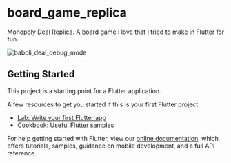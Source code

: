 # board_game_replica

Monopoly Deal Replica. A board game I love that I tried to make in Flutter for fun.

![baboli_deal_debug_mode](https://user-images.githubusercontent.com/69477892/98444899-8c858800-2125-11eb-94d4-90afdd160431.png)


## Getting Started

This project is a starting point for a Flutter application.

A few resources to get you started if this is your first Flutter project:

- [Lab: Write your first Flutter app](https://flutter.dev/docs/get-started/codelab)
- [Cookbook: Useful Flutter samples](https://flutter.dev/docs/cookbook)

For help getting started with Flutter, view our
[online documentation](https://flutter.dev/docs), which offers tutorials,
samples, guidance on mobile development, and a full API reference.
